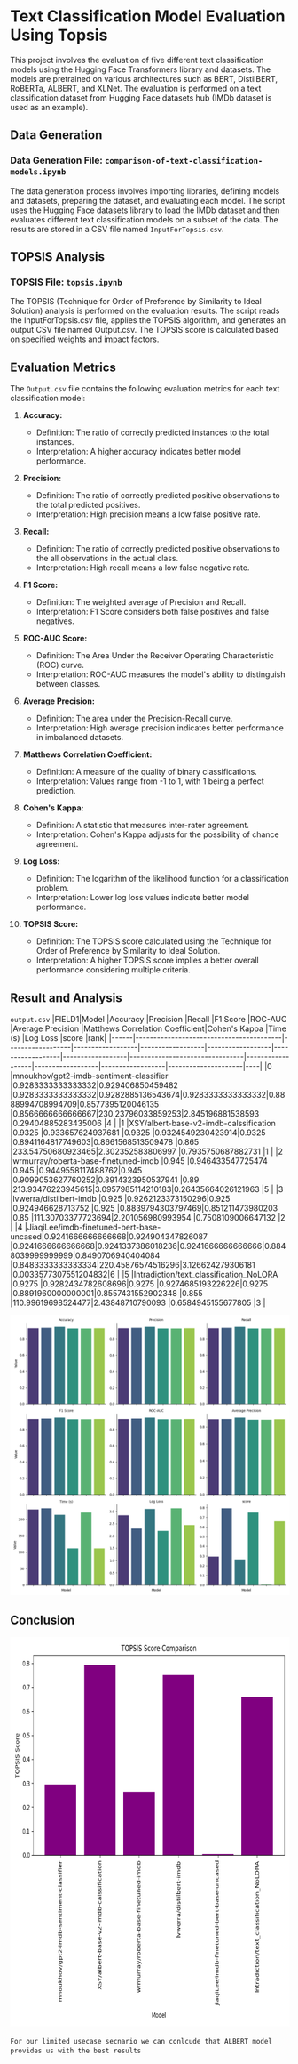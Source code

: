 # Text Classification Model Evaluation Using Topsis

This project involves the evaluation of five different text classification models using the Hugging Face Transformers library and datasets. The models are pretrained on various architectures such as BERT, DistilBERT, RoBERTa, ALBERT, and XLNet. The evaluation is performed on a text classification dataset from Hugging Face datasets hub (IMDb dataset is used as an example).

## Data Generation

### Data Generation File: `comparison-of-text-classification-models.ipynb`

The data generation process involves importing libraries, defining models and datasets, preparing the dataset, and evaluating each model. The script uses the Hugging Face datasets library to load the IMDb dataset and then evaluates different text classification models on a subset of the data. The results are stored in a CSV file named `InputForTopsis.csv`.

## TOPSIS Analysis
### TOPSIS File: `topsis.ipynb`
The TOPSIS (Technique for Order of Preference by Similarity to Ideal Solution) analysis is performed on the evaluation results. The script reads the InputForTopsis.csv file, applies the TOPSIS algorithm, and generates an output CSV file named Output.csv. The TOPSIS score is calculated based on specified weights and impact factors.

## Evaluation Metrics

The `Output.csv` file contains the following evaluation metrics for each text classification model:

1. **Accuracy:**
   - Definition: The ratio of correctly predicted instances to the total instances.
   - Interpretation: A higher accuracy indicates better model performance.

2. **Precision:**
   - Definition: The ratio of correctly predicted positive observations to the total predicted positives.
   - Interpretation: High precision means a low false positive rate.

3. **Recall:**
   - Definition: The ratio of correctly predicted positive observations to the all observations in the actual class.
   - Interpretation: High recall means a low false negative rate.

4. **F1 Score:**
   - Definition: The weighted average of Precision and Recall.
   - Interpretation: F1 Score considers both false positives and false negatives.

5. **ROC-AUC Score:**
   - Definition: The Area Under the Receiver Operating Characteristic (ROC) curve.
   - Interpretation: ROC-AUC measures the model's ability to distinguish between classes.

6. **Average Precision:**
   - Definition: The area under the Precision-Recall curve.
   - Interpretation: High average precision indicates better performance in imbalanced datasets.

7. **Matthews Correlation Coefficient:**
   - Definition: A measure of the quality of binary classifications.
   - Interpretation: Values range from -1 to 1, with 1 being a perfect prediction.

8. **Cohen's Kappa:**
   - Definition: A statistic that measures inter-rater agreement.
   - Interpretation: Cohen's Kappa adjusts for the possibility of chance agreement.

9. **Log Loss:**
   - Definition: The logarithm of the likelihood function for a classification problem.
   - Interpretation: Lower log loss values indicate better model performance.

10. **TOPSIS Score:**
    - Definition: The TOPSIS score calculated using the Technique for Order of Preference by Similarity to Ideal Solution.
    - Interpretation: A higher TOPSIS score implies a better overall performance considering multiple criteria.

## Result and Analysis
`output.csv`
|FIELD1|Model                                    |Accuracy          |Precision         |Recall            |F1 Score          |ROC-AUC           |Average Precision |Matthews Correlation Coefficient|Cohen's Kappa     |Time (s)          |Log Loss          |score                |rank|
|------|-----------------------------------------|------------------|------------------|------------------|------------------|------------------|------------------|--------------------------------|------------------|------------------|------------------|---------------------|----|
|0     |mnoukhov/gpt2-imdb-sentiment-classifier  |0.9283333333333332|0.929406850459482 |0.9283333333333332|0.9282885136543674|0.9283333333333332|0.8888994708994709|0.8577395120046135              |0.8566666666666667|230.23796033859253|2.845196881538593 |0.29404885283435006  |4   |
|1     |XSY/albert-base-v2-imdb-calssification   |0.9325            |0.933657624937681 |0.9325            |0.9324549230423914|0.9325            |0.8941164817749603|0.8661568513509478              |0.865             |233.54750680923465|2.302352583806997 |0.7935750687882731   |1   |
|2     |wrmurray/roberta-base-finetuned-imdb     |0.945             |0.946433547725474 |0.945             |0.9449558117488762|0.945             |0.9099053627760252|0.8914323950537941              |0.89              |213.93476223945615|3.0957985114210183|0.26435664026121963  |5   |
|3     |lvwerra/distilbert-imdb                  |0.925             |0.9262123373150296|0.925             |0.924946628713752 |0.925             |0.8839794303797469|0.851211473980203               |0.85              |111.30703377723694|2.201056980993954 |0.7508109006647132   |2   |
|4     |JiaqiLee/imdb-finetuned-bert-base-uncased|0.9241666666666668|0.924904347826087 |0.9241666666666668|0.9241337386018236|0.9241666666666666|0.8848039999999999|0.8490706940404084              |0.8483333333333334|220.45876574516296|3.126624279306181 |0.0033577307551204832|6   |
|5     |Intradiction/text_classification_NoLORA  |0.9275            |0.9282434782608696|0.9275            |0.9274685193226226|0.9275            |0.8891960000000001|0.8557431552902348              |0.855             |110.99619698524477|2.43848710790093  |0.6584945155677805   |3   |

![full comp](https://github.com/Samarjeet09/Topsis-for-Pretrained-Models/blob/main/Images/CommpAll.png)
## Conclusion 
<img src="https://github.com/Samarjeet09/Topsis-for-Pretrained-Models/blob/main/Images/Score_comparison.png" width="1000" height="700">

```For our limited usecase secnario we can conlcude that ALBERT model provides us with the best results ```

